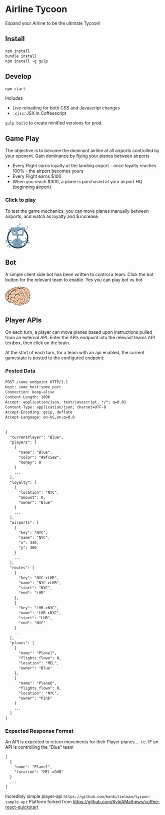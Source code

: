 Airline Tycoon
=======================

Expand your Airline to be the ultimate Tycoon!

## Install

```
npm install
bundle install
npm install -g gulp
```

## Develop

```
npm start
```

Includes
- Live reloading for both CSS and Javascript changes
- `.cjsx`: JSX in Coffeescript

`gulp build` to create minified versions for prod.



## Game Play

The objective is to become the dominant airline at all airports controlled by your oponent. Gain dominance by flying your planes between airports

* Every Flight earns loyalty at the landing airport - once loyalty reaches 100% - the airport becomes yours
* Every Flight earns $100
* When you reach $300, a plane is purchased at your airport HQ (beginning airport)

### Click to play
To test the game mechanics, you can move planes manually between airports, and watch as loyalty and $ increase.

![LocoBot](/public/images/loco-bot.png)
## Bot
A simple client side bot has been written to control a team. Click the bot button for the relevant team to enable. Yes you can play bot vs bot


![LocoBot](/public/images/brain.png)
## Player APIs
On each turn, a player can move planes based upon instructions pulled from an external API. Enter the APIs endpoint into the relevant teams API textbox, then click on the brain.

At the start of each turn, for a team with an api enabled, the current gamestate is posted to the configured endpoint:

### Posted Data

```
POST /some_endpoint HTTP/1.1
Host: some_host:some_port
Connection: keep-alive
Content-Length: 1896
Accept: application/json, text/javascript, */*; q=0.01
Content-Type: application/json; charset=UTF-8
Accept-Encoding: gzip, deflate
Accept-Language: en-US,en;q=0.8


{
  "currentPlayer": "Blue",
  "players": [
    {
      "name": "Blue",
      "color": "#9fc5e8",
      "money": 0
    }
    ...
  ],
  "loyalty": [
    {
      "location": "NYC",
      "amount": 0,
      "owner": "Blue"
    }
    ...
  ],
  "airports": [
    {
      "key": "NYC",
      "name": "NYC",
      "x": 330,
      "y": 300
    }
    ...
  ],
  "routes": [
    {
      "key": "NYC->LHR",
      "name": "NYC->LHR",
      "start": "NYC",
      "end": "LHR"
    },
    {
      "key": "LHR->NYC",
      "name": "LHR->NYC",
      "start": "LHR",
      "end": "NYC"
    }
    ...
  ],
  "planes": [
    {
      "name": "Plane1",
      "flights_flown": 0,
      "location": "MEL",
      "owner": "Blue"
    },
    {
      "name": "Plane6",
      "flights_flown": 0,
      "location": "NYC",
      "owner": "Pink"
    }
    ...
  ]
}
```


### Expected Response Format

An API is expected to return movements for their Player planes.... i.e. IF an API
is controlling the "Blue" team

```
[
  {
    "name": "Plane1",
    "location": "MEL->DUB"
  }
  ...
]
```


Incredibly simple player-api `https://github.com/benkitzelman/tycoon-sample-api`
Platform forked from https://github.com/KyleAMathews/coffee-react-quickstart

